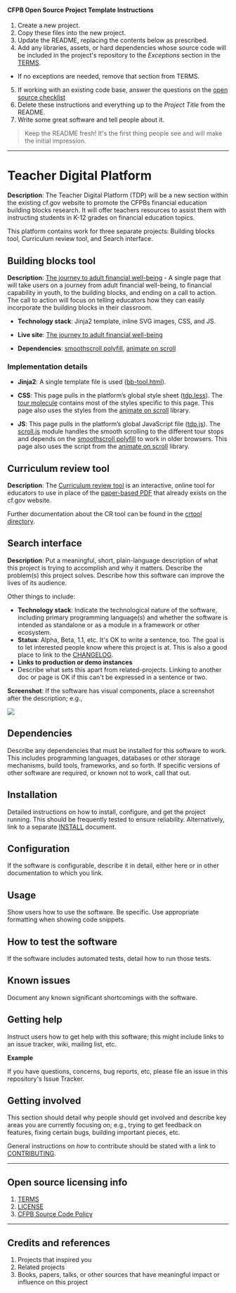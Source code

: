 #### CFPB Open Source Project Template Instructions

1. Create a new project.
2. Copy these files into the new project.
3. Update the README, replacing the contents below as prescribed.
4. Add any libraries, assets, or hard dependencies whose source code will be included
   in the project's repository to the _Exceptions_ section in the [TERMS](TERMS.md).
  - If no exceptions are needed, remove that section from TERMS.
5. If working with an existing code base, answer the questions on the [open source checklist](opensource-checklist.md)
6. Delete these instructions and everything up to the _Project Title_ from the README.
7. Write some great software and tell people about it.

> Keep the README fresh! It's the first thing people see and will make the initial impression.

----

# Teacher Digital Platform

**Description**:  The Teacher Digital Platform (TDP) will be a new section within the existing cf.gov website to promote the CFPBs financial education building blocks research. It will offer teachers resources to assist them with instructing students in K-12 grades on financial education topics.

This platform contains work for three separate projects: Building blocks tool, Curriculum review tool, and Search interface.

## Building blocks tool

**Description**: [The journey to adult financial well-being](https://www.consumerfinance.gov/practitioner-resources/youth-financial-education/journey) - A single page that will take users on a journey from adult financial well-being, to financial capability in youth, to the building blocks, and ending on a call to action. The call to action will focus on telling educators how they can easily incorporate the building blocks in their classroom.

  - **Technology stack**: Jinja2 template, inline SVG images, CSS, and JS.

  - **Live site**: [The journey to adult financial well-being](https://www.consumerfinance.gov/practitioner-resources/youth-financial-education/journey)

  - **Dependencies**: [smoothscroll polyfill](https://github.com/iamdustan/smoothscroll), [animate on scroll](https://github.com/michalsnik/aos)

### Implementation details

  - **Jinja2**: A single template file is used ([bb-tool.html](https://github.com/cfpb/teachers-digital-platform/blob/master/teachers_digital_platform/jinja2/teachers_digital_platform/bb-tool.html)).

  - **CSS**: This page pulls in the platform’s global style sheet ([tdp.less](https://github.com/cfpb/teachers-digital-platform/blob/master/teachers_digital_platform/css/tdp.less)). The [tour molecule](https://github.com/cfpb/teachers-digital-platform/blob/master/teachers_digital_platform/css/organisms/tour.less) contains most of the styles specific to this page. This page also uses the styles from the [animate on scroll](https://github.com/michalsnik/aos) library.

  - **JS**: This page pulls in the platform’s global JavaScript file ([tdp.js](https://github.com/cfpb/teachers-digital-platform/blob/master/teachers_digital_platform/js/index.js)). The [scroll.js](https://github.com/cfpb/teachers-digital-platform/blob/master/teachers_digital_platform/js/scroll.js) module handles the smooth scrolling to the different tour stops and depends on the [smoothscroll polyfill](https://github.com/iamdustan/smoothscroll) to work in older browsers. This page also uses the script from the [animate on scroll](https://github.com/michalsnik/aos) library.

## Curriculum review tool

**Description**: The [Curriculum review tool](https://www.consumerfinance.gov//practitioner-resources/youth-financial-education/curriculum-review/tool/) is an interactive, online tool for educators to use in place of the [paper-based PDF](https://s3.amazonaws.com/files.consumerfinance.gov/f/201509_cfpb_youth-financialeducation-curriculum-review.pdf) that already exists on the cf.gov website.

Further documentation about the CR tool can be found in the [crtool directory](https://github.com/cfpb/teachers-digital-platform/tree/master/teachers_digital_platform/crtool).

## Search interface

**Description**: Put a meaningful, short, plain-language description of what
this project is trying to accomplish and why it matters.
Describe the problem(s) this project solves.
Describe how this software can improve the lives of its audience.

Other things to include:

  - **Technology stack**: Indicate the technological nature of the software, including primary programming language(s) and whether the software is intended as standalone or as a module in a framework or other ecosystem.
  - **Status**:  Alpha, Beta, 1.1, etc. It's OK to write a sentence, too. The goal is to let interested people know where this project is at. This is also a good place to link to the [CHANGELOG](CHANGELOG.md).
  - **Links to production or demo instances**
  - Describe what sets this apart from related-projects. Linking to another doc or page is OK if this can't be expressed in a sentence or two.


**Screenshot**: If the software has visual components, place a screenshot after the description; e.g.,

![](https://raw.githubusercontent.com/cfpb/open-source-project-template/master/screenshot.png)


## Dependencies

Describe any dependencies that must be installed for this software to work.
This includes programming languages, databases or other storage mechanisms, build tools, frameworks, and so forth.
If specific versions of other software are required, or known not to work, call that out.

## Installation

Detailed instructions on how to install, configure, and get the project running.
This should be frequently tested to ensure reliability. Alternatively, link to
a separate [INSTALL](INSTALL.md) document.

## Configuration

If the software is configurable, describe it in detail, either here or in other documentation to which you link.

## Usage

Show users how to use the software.
Be specific.
Use appropriate formatting when showing code snippets.

## How to test the software

If the software includes automated tests, detail how to run those tests.

## Known issues

Document any known significant shortcomings with the software.

## Getting help

Instruct users how to get help with this software; this might include links to an issue tracker, wiki, mailing list, etc.

**Example**

If you have questions, concerns, bug reports, etc, please file an issue in this repository's Issue Tracker.

## Getting involved

This section should detail why people should get involved and describe key areas you are
currently focusing on; e.g., trying to get feedback on features, fixing certain bugs, building
important pieces, etc.

General instructions on _how_ to contribute should be stated with a link to [CONTRIBUTING](CONTRIBUTING.md).


----

## Open source licensing info
1. [TERMS](TERMS.md)
2. [LICENSE](LICENSE)
3. [CFPB Source Code Policy](https://github.com/cfpb/source-code-policy/)


----

## Credits and references

1. Projects that inspired you
2. Related projects
3. Books, papers, talks, or other sources that have meaningful impact or influence on this project
